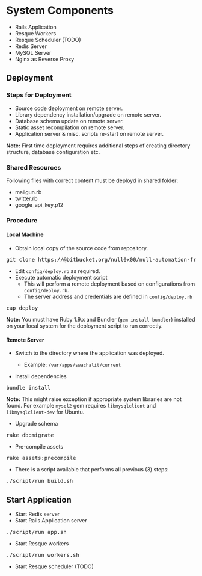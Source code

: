 # System Components

* Rails Application
* Resque Workers
* Resque Scheduler (TODO)
* Redis Server
* MySQL Server
* Nginx as Reverse Proxy

## Deployment

### Steps for Deployment

* Source code deployment on remote server.
* Library dependency installation/upgrade on remote server.
* Database schema update on remote server.
* Static asset recompilation on remote server.
* Application server & misc. scripts re-start on remote server.

**Note:** First time deployment requires additional steps of creating directory structure, database configuration etc.
### Shared Resources

Following files with correct content must be deployd in shared folder:

* mailgun.rb
* twitter.rb
* google_api_key.p12

### Procedure

#### Local Machine

* Obtain local copy of the source code from repository.
<pre>
git clone https://<username>@bitbucket.org/null0x00/null-automation-framework.git
</pre>

* Edit `config/deploy.rb` as required.
* Execute automatic deployment script
	* This will perform a remote deployment based on configurations from `config/deploy.rb`.
	* The server address and credentials are defined in `config/deploy.rb`
<pre>
cap deploy
</pre>

**Note:** You must have Ruby 1.9.x and Bundler (`gem install bundler`) installed on your local system for the deployment script to run correctly.

#### Remote Server

* Switch to the directory where the application was deployed.
	* Example: `/var/apps/swachalit/current`

* Install dependencies
<pre>
bundle install
</pre>

**Note:** This might raise exception if appropriate system libraries are not found. For example `mysql2` gem requires `libmysqlclient` and `libmysqlclient-dev` for Ubuntu.

* Upgrade schema
<pre>
rake db:migrate
</pre>

* Pre-compile assets
<pre>
rake assets:precompile
</pre>

* There is a script available that performs all previous (3) steps:
<pre>
./script/run_build.sh
</pre>


## Start Application

* Start Redis server
* Start Rails Application server
<pre>
./script/run_app.sh
</pre>
* Start Resque workers
<pre>
./script/run_workers.sh
</pre>
* Start Resque scheduler (TODO)

